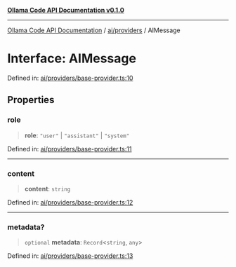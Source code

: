 [**Ollama Code API Documentation v0.1.0**](../../../README.md)

***

[Ollama Code API Documentation](../../../modules.md) / [ai/providers](../README.md) / AIMessage

# Interface: AIMessage

Defined in: [ai/providers/base-provider.ts:10](https://github.com/erichchampion/ollama-code/blob/d2cd048413007cebba90b2ada3aac13c65c13827/ollama-code/src/ai/providers/base-provider.ts#L10)

## Properties

### role

> **role**: `"user"` \| `"assistant"` \| `"system"`

Defined in: [ai/providers/base-provider.ts:11](https://github.com/erichchampion/ollama-code/blob/d2cd048413007cebba90b2ada3aac13c65c13827/ollama-code/src/ai/providers/base-provider.ts#L11)

***

### content

> **content**: `string`

Defined in: [ai/providers/base-provider.ts:12](https://github.com/erichchampion/ollama-code/blob/d2cd048413007cebba90b2ada3aac13c65c13827/ollama-code/src/ai/providers/base-provider.ts#L12)

***

### metadata?

> `optional` **metadata**: `Record`\<`string`, `any`\>

Defined in: [ai/providers/base-provider.ts:13](https://github.com/erichchampion/ollama-code/blob/d2cd048413007cebba90b2ada3aac13c65c13827/ollama-code/src/ai/providers/base-provider.ts#L13)
